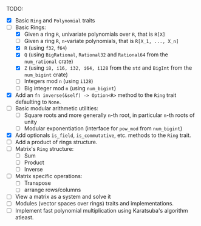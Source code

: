 TODO:
- [x] Basic `Ring` and `Polynomial` traits
- [ ] Basic Rings:
    - [x] Given a ring `R`, univariate polynomials over `R`, that is `R[X]`
    - [ ] Given a ring `R`, `n`-variate polynomials, that is `R[X_1, ..., X_n]`
    - [x] `R` (using `f32`, `f64`)
    - [x] `Q` (using `BigRational`, `Rational32` and `Rational64` from the `num_rational` crate)
    - [x] `Z` (using `i8, i16, i32, i64, i128` from the `std` and `BigInt` from the `num_bigint` crate)
    - [ ] Integers mod `n` (using `i128`)
    - [ ] Big integer mod `n` (using `num_bigint`)
- [x] Add an `fn inverse(&self) -> Option<R>` method to the `Ring` trait defaulting to `None`.
- [ ] Basic modular arithmetic utilities:
    - [ ] Square roots and more generally `n`-th root, in particular `n`-th roots of unity
    - [ ] Modular exponentiation (interface for `pow_mod` from `num_bigint`)
- [x] Add optionals `is_field`, `is_commutative`, etc. methods to the `Ring` trait.
- [ ] Add a product of rings structure.
- [ ] Matrix's `Ring` structure:
    - [ ] Sum
    - [ ] Product
    - [ ] Inverse 
- [ ] Matrix specific operations:
    - [ ] Transpose
    - [ ] arrange rows/columns  
- [ ] View a matrix as a system and solve it
- [ ] Modules (vector spaces over rings) traits and implementations.
- [ ] Implement fast polynomial multiplication using Karatsuba's algorithm atleast. 